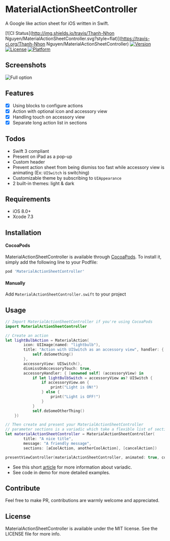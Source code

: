 # MaterialActionSheetController
A Google like action sheet for iOS written in Swift.

[![CI Status](http://img.shields.io/travis/Thanh-Nhon Nguyen/MaterialActionSheetController.svg?style=flat)](https://travis-ci.org/Thanh-Nhon Nguyen/MaterialActionSheetController)
[![Version](https://img.shields.io/cocoapods/v/MaterialActionSheetController.svg?style=flat)](http://cocoapods.org/pods/MaterialActionSheetController)
[![License](https://img.shields.io/cocoapods/l/MaterialActionSheetController.svg?style=flat)](http://cocoapods.org/pods/MaterialActionSheetController)
[![Platform](https://img.shields.io/cocoapods/p/MaterialActionSheetController.svg?style=flat)](http://cocoapods.org/pods/MaterialActionSheetController)

## Screenshots
![Full option](https://raw.githubusercontent.com/ntnhon/MaterialActionSheetController/0a0d9d5715a281b8da5506c07be0864486dfadeb/Screenshots/Full_option.png)
## Features

- [x] Using blocks to configure actions
- [x] Action with optional icon and accessory view
- [x] Handling touch on accessory view
- [x] Separate long action list in sections

## Todos

- Swift 3 compliant
- Present on iPad as a pop-up
- Custom header
- Prevent action sheet from being dismiss too fast while accessory view is animating (Ex: `UISwitch` is switching)
- Customizable theme by subscribing to `UIAppearance`
- 2 built-in themes: light & dark

## Requirements

- iOS 8.0+
- Xcode 7.3

## Installation

#### CocoaPods
MaterialActionSheetController is available through [CocoaPods](http://cocoapods.org). To install it, simply add the following line to your Podfile:

```ruby
pod 'MaterialActionSheetController'
```

#### Manually

Add `MaterialActionSheetController.swift` to your project

## Usage

```swift
// Import MaterialActionSheetController if you're using CocoaPods
import MaterialActionSheetController
```
```swift
// Create an action
let lightBulbAction = MaterialAction(
        icon: UIImage(named: "lightbulb"),
        title: "Action with UISwitch as an accessory view", handler: { [unowned self] (accessoryView) in
            self.doSomething()
        }, 
        accessoryView: UISwitch(), 
        dismissOnAccessoryTouch: true, 
        accessoryHandler: { [unowned self] (accessoryView) in
            if let lightBulbSwitch = accessoryView as? UISwitch {
                if accessoryView.on {
                    print("Light is ON!")
                } else {
                    print("Light is OFF!")
                }
            }
            self.doSomeOtherThing()
    })
```
```swift
// Then create and present your MaterialActionSheetController
// parameter sections is a variadic which take a flexible list of section
let materialActionSheetController = MaterialActionSheetController(
        title: "A nice title",
        message: "A friendly message",
        sections: [aCoolAction, anotherCoolAction], [cancelAction])

presentViewController(materialActionSheetController, animated: true, completion: nil)
```
- See this short [article](http://en.swifter.tips/variadic/) for more information about variadic.
- See code in demo for more detailed examples.

## Contribute

Feel free to make PR, contributions are warmly welcome and appreciated.

## License

MaterialActionSheetController is available under the MIT license. See the LICENSE file for more info.
